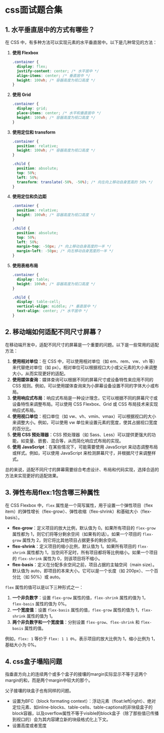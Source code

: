 # css面试题合集

## 1. 水平垂直居中的方式有哪些？

在 CSS 中，有多种方法可以实现元素的水平垂直居中。以下是几种常见的方法：

1.  **使用 Flexbox**

    ```css
    .container {
      display: flex;
      justify-content: center; /* 水平居中 */
      align-items: center; /* 垂直居中 */
      height: 100vh; /* 容器高度为视口高度 */
    }
    ```
2.  **使用 Grid**

    ```css
    .container {
      display: grid;
      place-items: center; /* 水平和垂直居中 */
      height: 100vh; /* 容器高度为视口高度 */
    }
    ```
3.  **使用定位和 transform**

    ```css
    .container {
      position: relative;
      height: 100vh; /* 容器高度为视口高度 */
    }

    .child {
      position: absolute;
      top: 50%;
      left: 50%;
      transform: translate(-50%, -50%); /* 向左向上移动自身宽高的 50% */
    }
    ```
4.  **使用定位和负边距**

    ```css
    .container {
      position: relative;
      height: 100vh; /* 容器高度为视口高度 */
    }

    .child {
      position: absolute;
      top: 50%;
      left: 50%;
      margin-top: -50px; /* 向上移动自身高度的一半 */
      margin-left: -50px; /* 向左移动自身宽度的一半 */
    }
    ```
5.  **使用表格布局**

    ```css
    .container {
      display: table;
      height: 100vh; /* 容器高度为视口高度 */
    }

    .child {
      display: table-cell;
      vertical-align: middle; /* 垂直居中 */
      text-align: center; /* 水平居中 */
    }
    ```

## 2. 移动端如何适配不同尺寸屏幕？

在移动端开发中，适配不同尺寸的屏幕是一个重要的问题。以下是一些常用的适配方法：

1. **使用相对单位**：在 CSS 中，可以使用相对单位（如 em、rem、vw、vh 等）来代替绝对单位（如 px）。相对单位可以根据视口大小或父元素的大小来调整大小，从而实现更好的适配。
2. **使用媒体查询**：媒体查询可以根据不同的屏幕尺寸或设备特性来应用不同的 CSS 规则。例如，可以使用媒体查询来为小屏幕设备设置不同的字体大小或布局。
3. **使用响应式布局**：响应式布局是一种设计理念，它可以根据不同的屏幕尺寸或设备特性来调整布局。可以使用 CSS Flexbox、Grid 或 CSS 布局技术来实现响应式布局。
4. **使用视口单位**：视口单位（如 vw、vh、vmin、vmax）可以根据视口的大小来调整大小。例如，可以使用 vw 单位来设置元素的宽度，使其占据视口宽度的百分比。
5. **使用 CSS 预处理器**：CSS 预处理器（如 Sass、Less）可以提供更强大的功能，如变量、嵌套、混合等，从而简化响应式布局的实现。
6. **使用 JavaScript**：在某些情况下，可能需要使用 JavaScript 来动态调整布局或样式。例如，可以使用 JavaScript 来检测屏幕尺寸，并根据尺寸来调整样式。

总的来说，适配不同尺寸的屏幕需要综合考虑设计、布局和代码实现，选择合适的方法来实现更好的适配效果。

## 3. 弹性布局flex:1包含哪三种属性

在 CSS Flexbox 中，`flex` 属性是一个简写属性，用于设置一个弹性项目（flex item）的弹性增长（flex-grow）、弹性收缩（flex-shrink）和基础大小（flex-basis）。

* **flex-grow**：定义项目的放大比例，默认值为 0。如果所有项目的 `flex-grow` 属性都为 1，则它们将等分剩余空间（如果有的话）。如果一个项目的 `flex-grow` 属性为 2，则它将比其他项目占据更多的剩余空间。
* **flex-shrink**：定义项目的缩小比例，默认值为 1。如果所有项目的 `flex-shrink` 属性都为 1，当空间不足时，所有项目都将等比例缩小。如果一个项目的 `flex-shrink` 属性为 0，则该项目将不缩小。
* **flex-basis**：定义在分配多余空间之前，项目占据的主轴空间（main size）。默认值为 auto，即项目的本来大小。它可以是一个长度（如 200px）、一个百分比（如 50%）或 auto。

`flex` 属性的值可以是以下三种形式之一：

1. **一个非负数字**：设置 `flex-grow` 属性的值，`flex-shrink` 属性的值为 1，`flex-basis` 属性的值为 0%。
2. **一个宽度值**：设置 `flex-basis` 属性的值，`flex-grow` 属性的值为 1，`flex-shrink` 属性的值为 1。
3. **两个非负数字和一个宽度值**：分别设置 `flex-grow`、`flex-shrink` 和 `flex-basis` 属性的值。

例如，`flex: 1` 等价于 `flex: 1 1 0%`，表示项目的放大比例为 1，缩小比例为 1，基础大小为 0%。



## 4. css盒子塌陷问题

指垂直方向上的连续两个或多个盒子的接壤的margin实际显示不等于这两个margin的和，而是两个margin中较大的那个。

父子接壤的块盒子也有同样的问题。

* 设置为BFC（block formating context）：浮动元素（float:left|right）、绝对定位元素、如inline-blocks、table-cells、table-captions的非块级盒子的block容器，以及overflow属性不等于visible的block盒子（除了那些值已传播到视口的）会为其内容建立新的块级格式化上下文。
* 设置高度或者宽度





